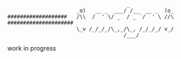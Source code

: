                                           _
                          _o)   __ _  ___/ /__  __ _  (o_
    ###################   /\\  /  ' \/ _  / _ `/  ' \ //\   #####################
                          \_v /_/_/_/\_,_/\_, /_/_/_/ v_/
                                         /___/

work in progress
